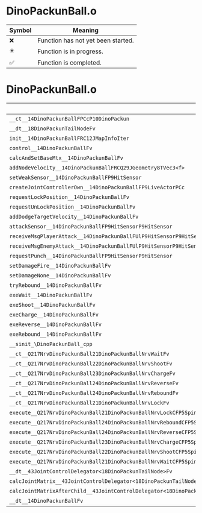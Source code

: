 # DinoPackunBall.o
| Symbol | Meaning 
| ------------- | ------------- 
| :x: | Function has not yet been started. 
| :eight_pointed_black_star: | Function is in progress. 
| :white_check_mark: | Function is completed. 


# DinoPackunBall.o
| Symbol | Decompiled? |
| ------------- | ------------- |
| `__ct__14DinoPackunBallFPCcP10DinoPackun` | :x: |
| `__dt__18DinoPackunTailNodeFv` | :x: |
| `init__14DinoPackunBallFRC12JMapInfoIter` | :x: |
| `control__14DinoPackunBallFv` | :x: |
| `calcAndSetBaseMtx__14DinoPackunBallFv` | :x: |
| `addNodeVelocity__14DinoPackunBallFRCQ29JGeometry8TVec3<f>` | :x: |
| `setWeakSensor__14DinoPackunBallFP9HitSensor` | :x: |
| `createJointControllerOwn__14DinoPackunBallFP9LiveActorPCc` | :x: |
| `requestLockPosition__14DinoPackunBallFv` | :x: |
| `requestUnLockPosition__14DinoPackunBallFv` | :x: |
| `addDodgeTargetVelocity__14DinoPackunBallFv` | :x: |
| `attackSensor__14DinoPackunBallFP9HitSensorP9HitSensor` | :x: |
| `receiveMsgPlayerAttack__14DinoPackunBallFUlP9HitSensorP9HitSensor` | :x: |
| `receiveMsgEnemyAttack__14DinoPackunBallFUlP9HitSensorP9HitSensor` | :x: |
| `requestPunch__14DinoPackunBallFP9HitSensorP9HitSensor` | :x: |
| `setDamageFire__14DinoPackunBallFv` | :x: |
| `setDamageNone__14DinoPackunBallFv` | :x: |
| `tryRebound__14DinoPackunBallFv` | :x: |
| `exeWait__14DinoPackunBallFv` | :x: |
| `exeShoot__14DinoPackunBallFv` | :x: |
| `exeCharge__14DinoPackunBallFv` | :x: |
| `exeReverse__14DinoPackunBallFv` | :x: |
| `exeRebound__14DinoPackunBallFv` | :x: |
| `__sinit_\DinoPackunBall_cpp` | :x: |
| `__ct__Q217NrvDinoPackunBall21DinoPackunBallNrvWaitFv` | :x: |
| `__ct__Q217NrvDinoPackunBall22DinoPackunBallNrvShootFv` | :x: |
| `__ct__Q217NrvDinoPackunBall23DinoPackunBallNrvChargeFv` | :x: |
| `__ct__Q217NrvDinoPackunBall24DinoPackunBallNrvReverseFv` | :x: |
| `__ct__Q217NrvDinoPackunBall24DinoPackunBallNrvReboundFv` | :x: |
| `__ct__Q217NrvDinoPackunBall21DinoPackunBallNrvLockFv` | :x: |
| `execute__Q217NrvDinoPackunBall21DinoPackunBallNrvLockCFP5Spine` | :x: |
| `execute__Q217NrvDinoPackunBall24DinoPackunBallNrvReboundCFP5Spine` | :x: |
| `execute__Q217NrvDinoPackunBall24DinoPackunBallNrvReverseCFP5Spine` | :x: |
| `execute__Q217NrvDinoPackunBall23DinoPackunBallNrvChargeCFP5Spine` | :x: |
| `execute__Q217NrvDinoPackunBall22DinoPackunBallNrvShootCFP5Spine` | :x: |
| `execute__Q217NrvDinoPackunBall21DinoPackunBallNrvWaitCFP5Spine` | :x: |
| `__dt__43JointControlDelegator<18DinoPackunTailNode>Fv` | :x: |
| `calcJointMatrix__43JointControlDelegator<18DinoPackunTailNode>FPQ29JGeometry64TPosition3<Q29JGeometry38TMatrix34<Q29JGeometry13SMatrix34C<f>>>RC19JointControllerInfo` | :x: |
| `calcJointMatrixAfterChild__43JointControlDelegator<18DinoPackunTailNode>FPQ29JGeometry64TPosition3<Q29JGeometry38TMatrix34<Q29JGeometry13SMatrix34C<f>>>RC19JointControllerInfo` | :x: |
| `__dt__14DinoPackunBallFv` | :x: |
